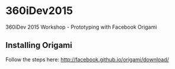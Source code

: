 # 360iDev2015
360iDev 2015 Workshop - Prototyping with Facebook Origami

## Installing Origami

Follow the steps here: http://facebook.github.io/origami/download/